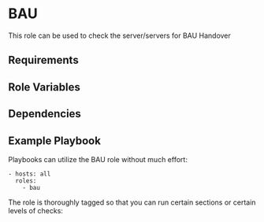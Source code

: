 BAU
============

This role can be used to check the server/servers for BAU Handover

Requirements
------------


Role Variables
--------------


Dependencies
------------



Example Playbook
----------------

Playbooks can utilize the BAU role without much effort:

    - hosts: all
      roles:
        - bau 

The role is thoroughly tagged so that you can run certain sections or certain levels of checks:

